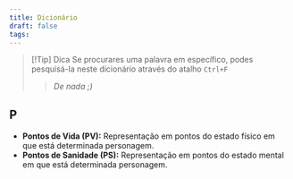 ```yaml
---
title: Dicionário
draft: false
tags:
---
```

>[!Tip] Dica
>Se procurares uma palavra em específico, podes pesquisá-la neste dicionário através do atalho `Ctrl+F`
>> *De nada ;)*

## P
- **Pontos de Vida (PV):** Representação em pontos do estado físico em que está determinada personagem.
- **Pontos de Sanidade (PS):** Representação em pontos do estado mental em que está determinada personagem.